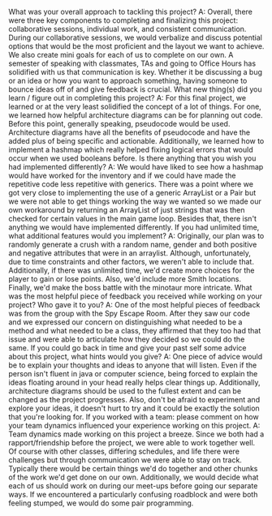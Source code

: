 
What was your overall approach to tackling this project? A: Overall, there were three key components to completing and finalizing this project: collaborative sessions, individual work, and consistent communication. During our collaborative sessions, we would verbalize and discuss potential options that would be the most proficient and the layout we want to achieve. We also create mini goals for each of us to complete on our own. A semester of speaking with classmates, TAs and going to Office Hours has solidified with us that communication is key. Whether it be discussing a bug or an idea or how you want to approach something, having someone to bounce ideas off of and give feedback is crucial.
What new thing(s) did you learn / figure out in completing this project? A: For this final project, we learned or at the very least solidified the concept of a lot of things. For one, we learned how helpful architecture diagrams can be for planning out code. Before this point, generally speaking, pseudocode would be used. Architecture diagrams have all the benefits of pseudocode and have the added plus of being specific and actionable. Additionally, we learned how to implement a hashmap which really helped fixing logical errors that would occur when we used booleans before.
Is there anything that you wish you had implemented differently? A: We would have liked to see how a hashmap would have worked for the inventory and if we could have made the repetitive code less repetitive with generics. There was a point where we got very close to implementing the use of a generic ArrayList or a Pair but we were not able to get things working the way we wanted so we made our own workaround by returning an ArrayList of just strings that was then checked for certain values in the main game loop. Besides that, there isn't anything we would have implemented differently.
If you had unlimited time, what additional features would you implement? A: Originally, our plan was to randomly generate a crush with a random name, gender and both positive and negative attributes that were in an arraylist. Although, unfortunately, due to time constraints and other factors, we weren't able to include that. Additionally, if there was unlimited time, we'd create more choices for the player to gain or lose points. Also, we'd include more Smith locations. Finally, we'd make the boss battle with the minotaur more intricate.
What was the most helpful piece of feedback you received while working on your project? Who gave it to you? A: One of the most helpful pieces of feedback was from the group with the Spy Escape Room. After they saw our code and we expressed our concern on distinguishing what needed to be a method and what needed to be a class, they affirmed that they too had that issue and were able to articulate how they decided so we could do the same.
If you could go back in time and give your past self some advice about this project, what hints would you give? A: One piece of advice would be to explain your thoughts and ideas to anyone that will listen. Even if the person isn't fluent in java or computer science, being forced to explain the ideas floating around in your head really helps clear things up. Additionally, architecture diagrams should be used to the fullest extent and can be changed as the project progresses. Also, don't be afraid to experiment and explore your ideas, it doesn't hurt to try and it could be exactly the solution that you're looking for.
If you worked with a team: please comment on how your team dynamics influenced your experience working on this project. A: Team dynamics made working on this project a breeze. Since we both had a rapport/friendship before the project, we were able to work together well. Of course with other classes, differing schedules, and life there were challenges but through communication we were able to stay on track. Typically there would be certain things we'd do together and other chunks of the work we'd get done on our own. Additionally, we would decide what each of us should work on during our meet-ups before going our separate ways. If we encountered a particularly confusing roadblock and were both feeling stumped, we would do some pair programming.

